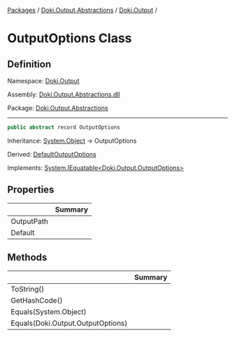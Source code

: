 [Packages](../../README.md) / [Doki.Output.Abstractions](../README.md) / [Doki.Output](README.md) / 

# OutputOptions Class

## Definition

Namespace: [Doki.Output](README.md)

Assembly: [Doki.Output.Abstractions.dll](../README.md)

Package: [Doki.Output.Abstractions](https://www.nuget.org/packages/Doki.Output.Abstractions)

---

```csharp
public abstract record OutputOptions
```

Inheritance: [System.Object](https://learn.microsoft.com/en-us/dotnet/api/System.Object) → OutputOptions

Derived: [DefaultOutputOptions](Doki.Output.DefaultOutputOptions.md)

Implements: [System.IEquatable&lt;Doki.Output.OutputOptions&gt;](https://learn.microsoft.com/en-us/dotnet/api/System.IEquatable&lt;Doki.Output.OutputOptions&gt;)

## Properties

|   |Summary|
|---|---|
|OutputPath||
|Default||


## Methods

|   |Summary|
|---|---|
|ToString()||
|GetHashCode()||
|Equals(System.Object)||
|Equals(Doki.Output.OutputOptions)||


